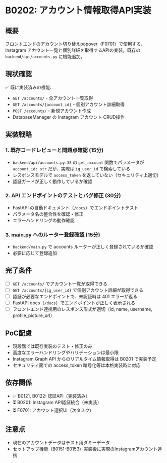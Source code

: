 # B0202: アカウント情報取得API実装

## 概要
フロントエンドのアカウント切り替えpopover（F0701）で使用する、Instagram アカウント一覧と個別詳細を取得するAPIの実装。既存の `backend/api/accounts.py` に機能追加。

## 現状確認
✅ 既に実装済みの機能:
- `GET /accounts/` - 全アカウント一覧取得
- `GET /accounts/{account_id}` - 個別アカウント詳細取得  
- `POST /accounts/` - 新規アカウント作成
- DatabaseManager の Instagram アカウント CRUD操作

## 実装戦略

### 1. 既存コードレビューと問題点確認 (15分)
- `backend/api/accounts.py:38` の `get_account` 関数でパラメータが `account_id: str` だが、実際は `ig_user_id` で検索している
- レスポンスモデルで `access_token` を返していない（セキュリティ上適切）
- 認証ガードが正しく動作しているか確認

### 2. API エンドポイントのテストとバグ修正 (30分)
- FastAPI の自動ドキュメント（`/docs`）でエンドポイントテスト
- パラメータ名の整合性を確認・修正
- エラーハンドリングの動作確認

### 3. main.py へのルーター登録確認 (15分)  
- `backend/main.py` で accounts ルーターが正しく登録されているか確認
- 必要に応じて登録追加

## 完了条件
- [ ] `GET /accounts/` でアカウント一覧が取得できる
- [ ] `GET /accounts/{ig_user_id}` で個別アカウント詳細が取得できる  
- [ ] 認証が必要なエンドポイントで、未認証時は 401 エラーが返る
- [ ] FastAPI docs（`/docs`）でエンドポイントが正しく表示される
- [ ] フロントエンド連携用のレスポンス形式が適切（id, name, username, profile_picture_url）

## PoC配慮
- 現段階では既存実装のテスト・修正のみ
- 高度なエラーハンドリングやバリデーションは最小限
- Instagram Graph API からのリアルタイム情報取得は B0201 で実装予定
- セキュリティ面での access_token 暗号化等は本格実装時に対応

## 依存関係
- ✅ B0121, B0122: 認証API（実装済み）
- ⏳ B0201: Instagram API認証統合（未実装）
- ⏳ F0701: アカウント選択UI（次タスク）

## 注意点
- 現在のアカウントデータはテスト用ダミーデータ
- セットアップ機能（B0151-B0153）実装後に実際のInstagramアカウント連携